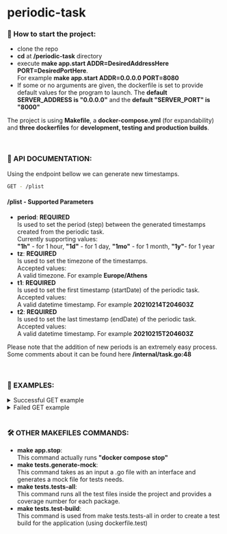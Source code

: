 # periodic-task

### 🛫 How to start the project: 

* clone the repo
* **cd** at **/periodic-task** directory
* execute **make app.start ADDR=DesiredAddressHere PORT=DesiredPortHere**. <br/> For example **make app.start ADDR=0.0.0.0 PORT=8080**
* If some or no arguments are given, the dockerfile is set to provide default values for the program to launch. The **default SERVER_ADDRESS is "0.0.0.0"** and the **default "SERVER_PORT" is "8000"**

The project is using **Makefile**, a **docker-compose.yml** (for expandability) and **three dockerfiles** for **development, testing and production builds**. 

 <br/> 

### 💼 API DOCUMENTATION: 
Using the endpoint bellow we can generate new timestamps. <br/>

```sh
GET - /plist 
```

#### **/plist - Supported Parameters**

* **period**:  **REQUIRED** <br/> Is used to set the period (step) between the generated timestamps created from the periodic task. <br/> Currently supporting values: <br/> **"1h"** - for 1 hour, **"1d"** - for 1 day, **"1mo"** - for 1 month, **"1y"**- for 1 year
* **tz**: **REQUIRED** <br/> Is used to set the timezone of the timestamps.  <br/> Accepted values: <br/> A valid timezone. For example **Europe/Athens**
* **t1**:  **REQUIRED**  <br/> Is used to set the first timestamp (startDate) of the periodic task. <br/> Accepted values: <br/> A valid datetime timestamp. For example **20210214T204603Z**
* **t2**:  **REQUIRED**  <br/> Is used to set the last timestamp (endDate) of the periodic task. <br/> Accepted values: <br/> A valid datetime timestamp. For example **20210215T204603Z**

Please note that the addition of new periods is an extremely easy process. Some comments about it can be found here **/internal/task.go:48**

 <br/> 

### 🔦 EXAMPLES: 



<details>
<summary>Successful GET example </summary>
<br>
0.0.0.0:8080/ptlist?tz=Europe/Athens&t1=20210214T200000Z&t2=20210219T200000Z&period=1d

`[
"20210214T200000Z",
"20210215T200000Z",
"20210216T200000Z",
"20210217T200000Z",
"20210218T200000Z"
]`
</details>


<details>
<summary> Failed GET example </summary>
<br>
0.0.0.0:8080/ptlist?tz=Europe/Athens&t1=20210214T200000Z&t2=20210219T200000Z&period=INVALID_PERIOD

`{
"status": "error",
"desc": "error while generating the timestamps"
}`
</details>




 <br/> 

### 🛠 OTHER MAKEFILES COMMANDS: 

* **make app.stop**: <br/> This command actually runs **"docker compose stop"**
* **make tests.generate-mock**: <br/> This command takes as an input a .go file with an interface and generates a mock file for tests needs. 
* **make tests.tests-all**: <br/> This command runs all the test files inside the project and provides a coverage number for each package.  
* **make tests.test-build**: <br/> This command is used from make tests.tests-all in order to create a test build for the application (using dockerfile.test) 



